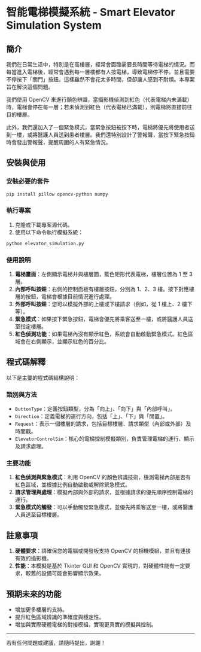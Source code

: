 # 智能電梯模擬系統 - Smart Elevator Simulation System

## 簡介

我們在日常生活中，特別是在高樓層，經常會面臨需要長時間等待電梯的情況。而每當進入電梯後，經常會遇到每一層樓都有人按電梯，導致電梯停不停，並且需要不停按下「關門」按鈕。這樣雖然不會花太多時間，但卻讓人感到不耐煩。本專案旨在解決這個問題。

我們使用 OpenCV 來進行顏色辨識，當攝影機偵測到紅色（代表電梯內未滿載）時，電梯會停在每一層；若未偵測到紅色（代表電梯已滿載），則電梯將直接前往目的樓層。

此外，我們還加入了一個緊急模式，當緊急按鈕被按下時，電梯將優先將使用者送到一樓，或將醫護人員送到患者樓層。我們還特別設計了警報聲，當按下緊急按鈕時會發出警報聲，提醒周圍的人有緊急情況。

## 安裝與使用

### 安裝必要的套件

```bash
pip install pillow opencv-python numpy
```

### 執行專案

1. 克隆或下載專案源代碼。
2. 使用以下命令執行模擬系統：

```bash
python elevator_simulation.py
```

### 使用說明

1. **電梯畫面**：左側顯示電梯井與樓層圖，藍色矩形代表電梯，樓層位置為 1 至 3 層。
2. **內部呼叫按鈕**：右側的控制面板有樓層按鈕，分別為 1、2、3 樓。按下對應樓層的按鈕，電梯會根據目前情況進行處理。
3. **外部呼叫按鈕**：您可以模擬外部的上樓或下樓請求（例如，從 1 樓上、2 樓下等）。
4. **緊急模式**：如果按下緊急按鈕，電梯會優先將乘客送至一樓，或將醫護人員送至指定樓層。
5. **紅色偵測功能**：如果電梯內沒有顯示紅色，系統會自動啟動緊急模式。紅色區域會在右側顯示，並顯示紅色的百分比。

## 程式碼解釋

以下是主要的程式碼結構說明：

### 類別與方法

- `ButtonType`：定義按鈕類型，分為「向上」、「向下」與「內部呼叫」。
- `Direction`：定義電梯的運行方向，包括「上」、「下」與「閒置」。
- `Request`：表示一個樓層的請求，包括目標樓層、請求類型（內部或外部）及時間戳。
- `ElevatorControlSim`：核心的電梯控制模擬類別，負責管理電梯的運行、顯示及請求處理。

### 主要功能

1. **紅色偵測與緊急模式**：利用 OpenCV 的顏色辨識技術，檢測電梯內部是否有紅色區域，並根據比例自動啟動或解除緊急模式。
2. **請求管理與處理**：模擬內部與外部的請求，並根據請求的優先順序控制電梯的運行。
3. **緊急模式的觸發**：可以手動觸發緊急模式，並優先將乘客送至一樓，或將醫護人員送至目標樓層。

## 註意事項

1. **硬體要求**：請確保您的電腦或開發板支持 OpenCV 的相機模組，並且有連接有效的攝影機。
2. **性能**：本模擬是基於 Tkinter GUI 和 OpenCV 實現的，對硬體性能有一定要求，較舊的設備可能會影響顯示效果。

## 預期未來的功能

- 增加更多樓層的支持。
- 提升紅色區域辨識的準確度與穩定性。
- 增加與實際硬體電梯的對接模組，實現更真實的模擬與控制。

---

若有任何問題或建議，請隨時提出，謝謝！
